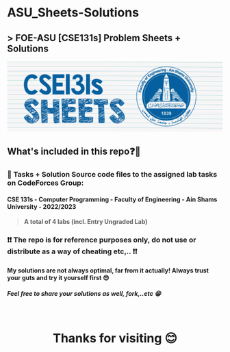 # ASU_Sheets-Solutions
## > **FOE-ASU [CSE131s] Problem Sheets + Solutions**

<div id="header" align="left">
 <img src="https://github.com/dizzydroid/ASU_Sheets-Solutions/blob/main/cse131s_Sheets_Header.png?raw=true">
</div>

## What's included in this repo❓🤔
### 📂 Tasks + Solution Source code files to the assigned lab tasks on CodeForces Group: <br>
#### **CSE 131s - Computer Programming - Faculty of Engineering - Ain Shams University - 2022/2023** <br>
>  **A total of 4 labs (incl. Entry Ungraded Lab)** 

### ❗❗ The repo is for reference purposes only, do not use or distribute as a way of cheating etc,.. ❗❗ 
#### My solutions are not always optimal, far from it actually! Always trust your guts and try it yourself first 😎
##### Feel free to share your solutions as well, fork,..etc 😁
  
<br>
<h1 align="center">Thanks for visiting 😊</h1>
